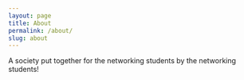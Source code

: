 ```yaml
---
layout: page
title: About
permalink: /about/
slug: about
---
```


A society put together for the networking students by the networking students!
